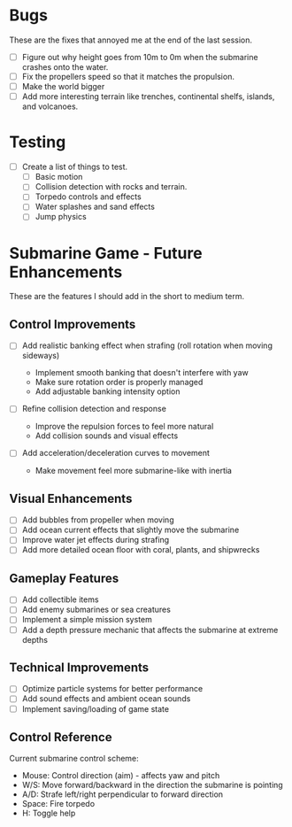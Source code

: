 # Bugs

These are the fixes that annoyed me at the end of the last session.

- [ ] Figure out why height goes from 10m to 0m when the submarine crashes onto the water.
- [ ] Fix the propellers speed so that it matches the propulsion.
- [ ] Make the world bigger
- [ ] Add more interesting terrain like trenches, continental shelfs, islands, and volcanoes.

# Testing

- [ ] Create a list of things to test.
   - [ ] Basic motion
   - [ ] Collision detection with rocks and terrain.
   - [ ] Torpedo controls and effects 
   - [ ] Water splashes and sand effects
   - [ ] Jump physics

# Submarine Game - Future Enhancements

These are the features I should add in the short to medium term.

## Control Improvements

- [ ] Add realistic banking effect when strafing (roll rotation when moving sideways)
  - Implement smooth banking that doesn't interfere with yaw
  - Make sure rotation order is properly managed
  - Add adjustable banking intensity option

- [ ] Refine collision detection and response
  - Improve the repulsion forces to feel more natural
  - Add collision sounds and visual effects

- [ ] Add acceleration/deceleration curves to movement
  - Make movement feel more submarine-like with inertia

## Visual Enhancements

- [ ] Add bubbles from propeller when moving
- [ ] Add ocean current effects that slightly move the submarine
- [ ] Improve water jet effects during strafing
- [ ] Add more detailed ocean floor with coral, plants, and shipwrecks

## Gameplay Features

- [ ] Add collectible items
- [ ] Add enemy submarines or sea creatures
- [ ] Implement a simple mission system
- [ ] Add a depth pressure mechanic that affects the submarine at extreme depths

## Technical Improvements

- [ ] Optimize particle systems for better performance
- [ ] Add sound effects and ambient ocean sounds
- [ ] Implement saving/loading of game state

## Control Reference

Current submarine control scheme:
- Mouse: Control direction (aim) - affects yaw and pitch
- W/S: Move forward/backward in the direction the submarine is pointing
- A/D: Strafe left/right perpendicular to forward direction
- Space: Fire torpedo
- H: Toggle help 